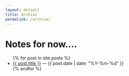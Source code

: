 ```yaml
---
layout: default
title: Archive
permalink: /archive/
---
```


# Notes for now....

<ul>
  {% for post in site.posts %}
    <li><a href="{{ post.url }}">{{ post.title }}</a> — {{ post.date | date: "%Y-%m-%d" }}</li>
  {% endfor %}
</ul>
